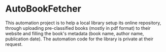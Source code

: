 # AutoBookFetcher
This automation project is to help a local library setup its online repository, through uploading pre-classified books (mostly in pdf format) to their website and filling the book's metadata (book name, author name, publication date).
The automation code for the library is private at their request.